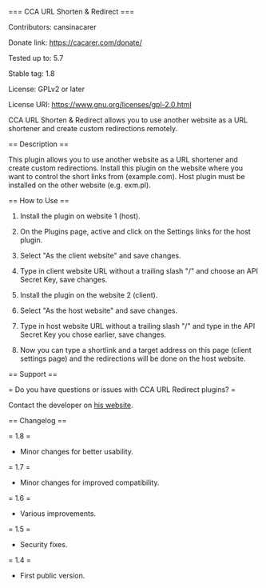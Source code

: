 === CCA URL Shorten & Redirect ===
Contributors: cansinacarer
Donate link: https://cacarer.com/donate/
Tested up to: 5.7
Stable tag: 1.8
License: GPLv2 or later
License URI: https://www.gnu.org/licenses/gpl-2.0.html

CCA URL Shorten & Redirect allows you to use another website as a URL shortener and create custom redirections remotely.

== Description ==

This plugin allows you to use another website as a URL shortener and create custom redirections. Install this plugin on the website where you want to control the short links from (example.com). Host plugin must be installed on the other website (e.g. exm.pl).

== How to Use ==

1. Install the plugin on website 1 (host).
2. On the Plugins page, active and click on the Settings links for the host plugin.
3. Select "As the client website" and save changes.
4. Type in client website URL without a trailing slash "/" and choose an API Secret Key, save changes. 
5. Install the plugin on the website 2 (client).
6. Select "As the host website" and save changes.
7. Type in host website URL without a trailing slash "/" and type in the API Secret Key you chose earlier, save changes.
8. Now you can type a shortlink and a target address on this page (client settings page) and the redirections will be done on the host website.

== Support ==

= Do you have questions or issues with CCA URL Redirect plugins? =

Contact the developer on [his website](https://cacarer.com/).

== Changelog ==

= 1.8 =
* Minor changes for better usability.

= 1.7 =
* Minor changes for improved compatibility.

= 1.6 =
* Various improvements.

= 1.5 =
* Security fixes.

= 1.4 =
* First public version.
